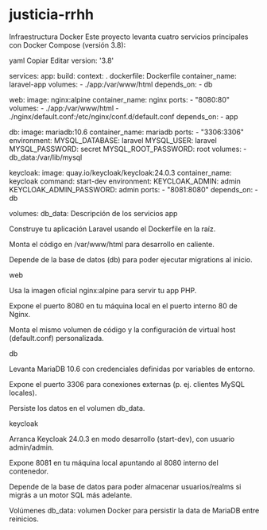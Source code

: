 # justicia-rrhh

Infraestructura Docker
Este proyecto levanta cuatro servicios principales con Docker Compose (versión 3.8):

yaml
Copiar
Editar
version: '3.8'

services:
  app:
    build:
      context: .
      dockerfile: Dockerfile
    container_name: laravel-app
    volumes:
      - ./app:/var/www/html
    depends_on:
      - db

  web:
    image: nginx:alpine
    container_name: nginx
    ports:
      - "8080:80"
    volumes:
      - ./app:/var/www/html
      - ./nginx/default.conf:/etc/nginx/conf.d/default.conf
    depends_on:
      - app

  db:
    image: mariadb:10.6
    container_name: mariadb
    ports:
      - "3306:3306"
    environment:
      MYSQL_DATABASE: laravel
      MYSQL_USER: laravel
      MYSQL_PASSWORD: secret
      MYSQL_ROOT_PASSWORD: root
    volumes:
      - db_data:/var/lib/mysql
      
  keycloak:
    image: quay.io/keycloak/keycloak:24.0.3
    container_name: keycloak
    command: start-dev
    environment:
      KEYCLOAK_ADMIN: admin
      KEYCLOAK_ADMIN_PASSWORD: admin
    ports:
      - "8081:8080"
    depends_on:
      - db

volumes:
  db_data:
Descripción de los servicios
app

Construye tu aplicación Laravel usando el Dockerfile en la raíz.

Monta el código en /var/www/html para desarrollo en caliente.

Depende de la base de datos (db) para poder ejecutar migrations al inicio.

web

Usa la imagen oficial nginx:alpine para servir tu app PHP.

Expone el puerto 8080 en tu máquina local en el puerto interno 80 de Nginx.

Monta el mismo volumen de código y la configuración de virtual host (default.conf) personalizada.

db

Levanta MariaDB 10.6 con credenciales definidas por variables de entorno.

Expone el puerto 3306 para conexiones externas (p. ej. clientes MySQL locales).

Persiste los datos en el volumen db_data.

keycloak

Arranca Keycloak 24.0.3 en modo desarrollo (start-dev), con usuario admin/admin.

Expone 8081 en tu máquina local apuntando al 8080 interno del contenedor.

Depende de la base de datos para poder almacenar usuarios/realms si migrás a un motor SQL más adelante.

Volúmenes
db_data: volumen Docker para persistir la data de MariaDB entre reinicios.